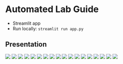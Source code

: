 ﻿# Automated Lab Guide

- Streamlit app
- Run locally: `streamlit run app.py`

## Presentation

![](slides/1.png)
![](slides/2.png)
![](slides/3.png)
![](slides/5.png)
![](slides/6.png)
![](slides/7.png)
![](slides/8.png)
![](slides/9.png)
![](slides/10.png)
![](slides/11.png)
![](slides/12.png)
![](slides/13.png)
![](slides/14.png)
![](slides/15.png)
![](slides/16.png)
![](slides/17.png)
![](slides/18.png)
![](slides/19.png)
